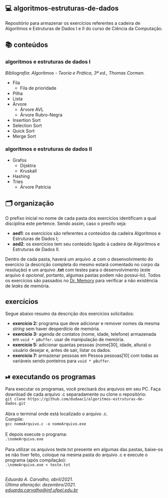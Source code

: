 ## 💻 algoritmos-estruturas-de-dados
Repositório para armazenar os exercícios referentes a cadeira de Algoritmos e Estruturas de Dados I e II do curso de Ciência da Computação.

## 📚 conteúdos
### algoritmos e estruturas de dados I
*Bibliografia: Algoritmos - Teoria e Prática, 3ª ed., Thomas Cormen.*
- Fila
  - Fila de prioridade
- Pilha
- Lista
- Árvore
  - Árvore AVL
  - Árvore Rubro-Negra
- Insertion Sort
- Selection Sort
- Quick Sort
- Merge Sort<br>

### algoritmos e estruturas de dados II
- Grafos
  - Dijsktra
  - Kruskall
- Hashing
- Tries
  - Árvore Patricia

## 🗂 organização
O prefixo inicial no nome de cada pasta dos exercícios identificam a qual disciplina este pertence. Sendo assim, caso o prexifo seja:
- **aed1**: os exercícios são referentes a conteúdos da cadeira Algoritmos e Estruturas de Dados I;
- **aed2**: os exercicios tem seu conteúdo ligado à cadeira de Algoritmos e Estruturas de Dados II.

Dentro de cada pasta, haverá um arquivo **.c** com o desenvolvimento do exercício (a descrição completa do mesmo estará comentado no corpo da resolução) e um arquivo **.txt** com testes para o desenvolvimento (este arquivo é *opcional*, portanto, algumas pastas podem não possui-lo).
Todos os exercícios são passados no [Dr. Memory](https://drmemory.org/)  para verificar a não existência de *leaks* de memória.

## exercícios
Segue abaixo resumo da descrição dos exercícios solicitados:<br>
- **exercício 2:** programa que deve adicionar e remover nomes da mesma *string* sem haver desperdício de memória.<br>
- **exercício 3:** agenda de contatos (nome, idade, telefone) armazenada em `void * pBuffer`. usar de manipulação de memória.<br>
- **exercício 5:** adicionar quantas pessoas (nome[30], idade, altura) o usuário desejar e, antes de sair, listar os dados.<br>
- **exercicio 7:** armazenar pessoas em Pessoa pessoas[10] com todas as variáveis sendo ponteiros para `void * pBuffer`.<br>

 
## ⏯ executando os programas
Para executar os programas, você precisará dos arquivos em seu PC. Faça download de cada arquivo .c separadamente ou clone o repositório:<br>
`git clone https://github.com/dudaac1/algoritmos-estruturas-de-dados.git`<br><br>
Abra o terminal onde está localizado o arquivo .c.<br>
Compile:<br>
`gcc nomeArquivo.c -o nomeArquivo.exe`<br><br>
E depois execute o programa:<br>
`.\nomeArquivo.exe`<br><br>
Para utilizar os arquivos teste.txt presente em algumas das pastas, baixe-os se não tiver feito, coloque na mesma pasta do arquivo .c e execute o programa (após compilação):<br>
`.\nomeArquivo.exe < teste.txt`<br>


##
*Eduarda A. Carvalho, abril/2021.<br>
Última alteração: dezembro/2021.<br>
eduarda.carvalho@inf.ufpel.edu.br*
